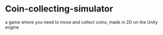 # Coin-collecting-simulator
a game where you need to move and collect coins, made in 2D on the Unity engine
